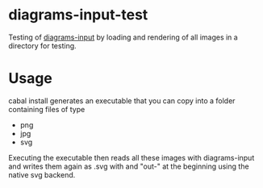 # diagrams-input-test
Testing of [diagrams-input](https://github.com/diagrams/diagrams-input) by loading and rendering of all images in a directory for testing.

Usage
=====

cabal install generates an executable that you can copy into a folder containing files of type
* png
* jpg
* svg

Executing the executable then reads all these images with diagrams-input and writes them again as .svg with and "out-" at the beginning using the native svg backend.

